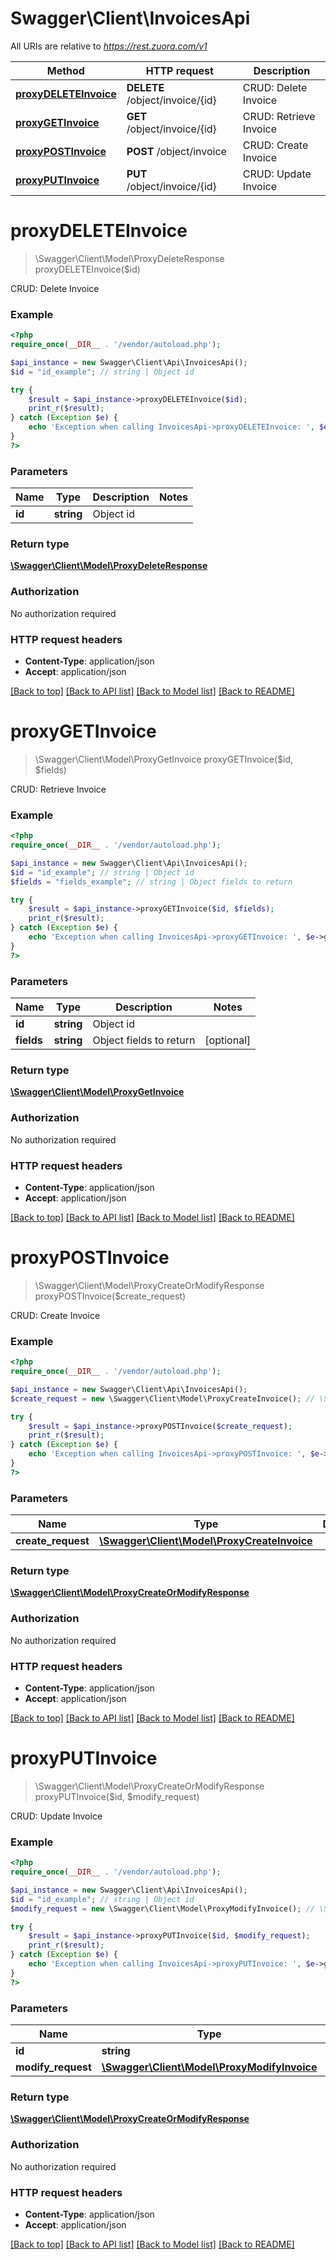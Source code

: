 # Swagger\Client\InvoicesApi

All URIs are relative to *https://rest.zuora.com/v1*

Method | HTTP request | Description
------------- | ------------- | -------------
[**proxyDELETEInvoice**](InvoicesApi.md#proxyDELETEInvoice) | **DELETE** /object/invoice/{id} | CRUD: Delete Invoice
[**proxyGETInvoice**](InvoicesApi.md#proxyGETInvoice) | **GET** /object/invoice/{id} | CRUD: Retrieve Invoice
[**proxyPOSTInvoice**](InvoicesApi.md#proxyPOSTInvoice) | **POST** /object/invoice | CRUD: Create Invoice
[**proxyPUTInvoice**](InvoicesApi.md#proxyPUTInvoice) | **PUT** /object/invoice/{id} | CRUD: Update Invoice


# **proxyDELETEInvoice**
> \Swagger\Client\Model\ProxyDeleteResponse proxyDELETEInvoice($id)

CRUD: Delete Invoice



### Example
```php
<?php
require_once(__DIR__ . '/vendor/autoload.php');

$api_instance = new Swagger\Client\Api\InvoicesApi();
$id = "id_example"; // string | Object id

try {
    $result = $api_instance->proxyDELETEInvoice($id);
    print_r($result);
} catch (Exception $e) {
    echo 'Exception when calling InvoicesApi->proxyDELETEInvoice: ', $e->getMessage(), PHP_EOL;
}
?>
```

### Parameters

Name | Type | Description  | Notes
------------- | ------------- | ------------- | -------------
 **id** | **string**| Object id |

### Return type

[**\Swagger\Client\Model\ProxyDeleteResponse**](../Model/ProxyDeleteResponse.md)

### Authorization

No authorization required

### HTTP request headers

 - **Content-Type**: application/json
 - **Accept**: application/json

[[Back to top]](#) [[Back to API list]](../../README.md#documentation-for-api-endpoints) [[Back to Model list]](../../README.md#documentation-for-models) [[Back to README]](../../README.md)

# **proxyGETInvoice**
> \Swagger\Client\Model\ProxyGetInvoice proxyGETInvoice($id, $fields)

CRUD: Retrieve Invoice



### Example
```php
<?php
require_once(__DIR__ . '/vendor/autoload.php');

$api_instance = new Swagger\Client\Api\InvoicesApi();
$id = "id_example"; // string | Object id
$fields = "fields_example"; // string | Object fields to return

try {
    $result = $api_instance->proxyGETInvoice($id, $fields);
    print_r($result);
} catch (Exception $e) {
    echo 'Exception when calling InvoicesApi->proxyGETInvoice: ', $e->getMessage(), PHP_EOL;
}
?>
```

### Parameters

Name | Type | Description  | Notes
------------- | ------------- | ------------- | -------------
 **id** | **string**| Object id |
 **fields** | **string**| Object fields to return | [optional]

### Return type

[**\Swagger\Client\Model\ProxyGetInvoice**](../Model/ProxyGetInvoice.md)

### Authorization

No authorization required

### HTTP request headers

 - **Content-Type**: application/json
 - **Accept**: application/json

[[Back to top]](#) [[Back to API list]](../../README.md#documentation-for-api-endpoints) [[Back to Model list]](../../README.md#documentation-for-models) [[Back to README]](../../README.md)

# **proxyPOSTInvoice**
> \Swagger\Client\Model\ProxyCreateOrModifyResponse proxyPOSTInvoice($create_request)

CRUD: Create Invoice



### Example
```php
<?php
require_once(__DIR__ . '/vendor/autoload.php');

$api_instance = new Swagger\Client\Api\InvoicesApi();
$create_request = new \Swagger\Client\Model\ProxyCreateInvoice(); // \Swagger\Client\Model\ProxyCreateInvoice | 

try {
    $result = $api_instance->proxyPOSTInvoice($create_request);
    print_r($result);
} catch (Exception $e) {
    echo 'Exception when calling InvoicesApi->proxyPOSTInvoice: ', $e->getMessage(), PHP_EOL;
}
?>
```

### Parameters

Name | Type | Description  | Notes
------------- | ------------- | ------------- | -------------
 **create_request** | [**\Swagger\Client\Model\ProxyCreateInvoice**](../Model/\Swagger\Client\Model\ProxyCreateInvoice.md)|  |

### Return type

[**\Swagger\Client\Model\ProxyCreateOrModifyResponse**](../Model/ProxyCreateOrModifyResponse.md)

### Authorization

No authorization required

### HTTP request headers

 - **Content-Type**: application/json
 - **Accept**: application/json

[[Back to top]](#) [[Back to API list]](../../README.md#documentation-for-api-endpoints) [[Back to Model list]](../../README.md#documentation-for-models) [[Back to README]](../../README.md)

# **proxyPUTInvoice**
> \Swagger\Client\Model\ProxyCreateOrModifyResponse proxyPUTInvoice($id, $modify_request)

CRUD: Update Invoice



### Example
```php
<?php
require_once(__DIR__ . '/vendor/autoload.php');

$api_instance = new Swagger\Client\Api\InvoicesApi();
$id = "id_example"; // string | Object id
$modify_request = new \Swagger\Client\Model\ProxyModifyInvoice(); // \Swagger\Client\Model\ProxyModifyInvoice | 

try {
    $result = $api_instance->proxyPUTInvoice($id, $modify_request);
    print_r($result);
} catch (Exception $e) {
    echo 'Exception when calling InvoicesApi->proxyPUTInvoice: ', $e->getMessage(), PHP_EOL;
}
?>
```

### Parameters

Name | Type | Description  | Notes
------------- | ------------- | ------------- | -------------
 **id** | **string**| Object id |
 **modify_request** | [**\Swagger\Client\Model\ProxyModifyInvoice**](../Model/\Swagger\Client\Model\ProxyModifyInvoice.md)|  |

### Return type

[**\Swagger\Client\Model\ProxyCreateOrModifyResponse**](../Model/ProxyCreateOrModifyResponse.md)

### Authorization

No authorization required

### HTTP request headers

 - **Content-Type**: application/json
 - **Accept**: application/json

[[Back to top]](#) [[Back to API list]](../../README.md#documentation-for-api-endpoints) [[Back to Model list]](../../README.md#documentation-for-models) [[Back to README]](../../README.md)

